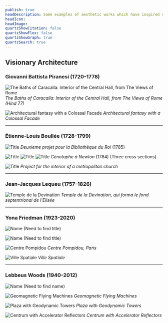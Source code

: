 ```yaml
---
publish: true
headDescription: Some examples of aesthetic works which have inspired me.
headIcon:
headImage:
quartzShowCitation: false
quartzShowFlex: false
quartzShowGraph: true
quartzSearch: true
---
```


## Visionary Architecture

### Giovanni Battista Piranesi (1720-1778)

![The Baths of Caracalla: Interior of the Central Hall, from The Views of Rome](https://arweave.net/MALjimE4g6_dO_DOWwbA_LOPOCNQkjI2v2aL3oYuG3w)
_The Baths of Caracalla: Interior of the Central Hall, from The Views of Rome (Hind 77)_

![Architectural fantasy with a Colossal Facade](https://arweave.net/vBh_-rAAkUmfGUU-SvlHJ-LY0ay7pgPStNK1cH6hQ5w)
_Architectural fantasy with a Colossal Facade_

---

### Étienne-Louis Boullée (1728-1799)

![Title](https://arweave.net/_ypE5xrwYzXHIPU1oKU27cN6wmjdeN5ALHAaS9iiync)
*Deuxieme projet pour la Bibliothèque du Roi* (1785)

![Title](https://arweave.net/pK2TLr4rQ1RS9n_VtTEbwKqpMtU6T0NVtYBaYSDx-cA)
![Title](https://arweave.net/RmLuXuYyBPjLm9TR4JBIOElUWg64KKwkx7hOWFMUfEk)
![Title](https://arweave.net/RI2dB4CvpDq5ovtCXvXEEmZoFjeo1Xm3RBFMG4RQE0U)
*Cénotaphe à Newton* (1784) (Three cross sections)

![Title](https://arweave.net/D4XAFP1LBKEipGrQ5AAwhM53sZFODcnQjdnjdavhHww)
_Project for the interior of a metropolitan church_

---

### Jean-Jacques Lequeu (1757-1826)

![Temple de la Devination](https://arweave.net/wnrFvhDJgegQvb8MaEm42AdbZkihNbZzucxudN0qQpk)
_Temple de la Devination, qui forma le fond septentrional de l'Elisée_

---

### Yona Friedman (1923-2020)

![Name](https://arweave.net/HHGpbsCKouFGY9tVvS9EZXeWfrtNbHKq55PeInRQVV8)
(Need to find title)

![Name](https://arweave.net/ivizhXip5X2_aQg3F09ad1n9Y1-U2HhTVWqoAwtnJXQ)
(Need to find title)

![Centre Pompidou](https://arweave.net/S0VlKvYLL19oWpWrz_aRIsMz-2pZFm1dJebUPf88Fto)
_Centre Pompidou, Paris_

![Ville Spatiale](https://arweave.net/Z0vWFtpuUmMjsgJ_YPb1q0beuLFSi5lKyyapV92vBmg)
_Ville Spatiale_

---

### Lebbeus Woods (1940-2012)

![Name](https://arweave.net/FLp8JdHBM9N8su0BxdY_v2Yqw5h5oupwM7nT03_HTuw)
(Need to find name)

![Geomagnetic Flying Machines](https://arweave.net/-iXNEDmGy66PxCdqXHxSoI4Vhf4c1rhprWCdI0W4wpw)
_Geomagnetic Flying Machines_

![Plaza with Geodynamic Towers](https://arweave.net/4Xo2ygMQ2Vne6CGngqBHGk-iS0YGOCsC6CHHzLwVLZs)
_Plaza with Geodynamic Towers_

![Centrum with Accelerator Reflectors](https://arweave.net/j2AEMjA3LhMzG3PzTmM6FObT8SJbxsxpqpPoesUOs6k)
_Centrum with Accelerator Reflectors_
